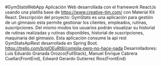 #GymStatsWebApp 
Aplicación Web desarrollada con el framework ReactJs usando una platilla base de https://www.creative-tim.com/ con Material Kit React.
Descripción del proyecto:
	GymStats es una aplicación para gestión de un gimnasio esta permite gestionar los clientes, empleados, rutinas, suscripciones. Del mismo modos los usuarios
	podrán visualizar su historial de rutinas realizadas y rutinas disponibles, historial de suscripciones, maquinaria del gimnasio.
Esta aplicación consume la api rest GymStatsApiRest desarrollada en Spring Boot.
https://trello.com/b/gIOEuRt8/compila-pero-no-hace-nada
Desarrolladores: Luis Eduardo Granada Orozco(FullStack), Manuel Enrique Cabrera Cuellar(FrontEnd), Edward Gerardo Gutierrez Rios(FrontEnd)
